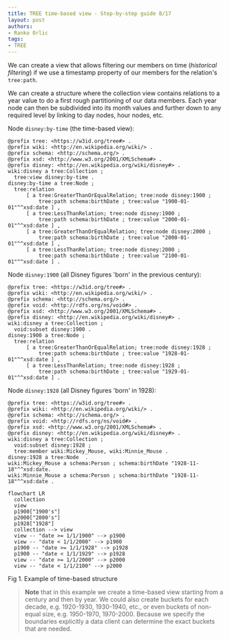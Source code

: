 ```yaml
---
title: TREE time-based view - Step-by-step guide 8/17
layout: post
authors:
- Ranko Orlic
tags:
- TREE
---
```

We can create a view that allows filtering our members on time (_historical filtering_) if we use a timestamp property of our members for the relation's `tree:path`.

We can create a structure where the collection view contains relations to a year value to do a first rough partitioning of our data members. Each year node can then be subdivided into its month values and further down to any required level by linking to day nodes, hour nodes, etc.

Node `disney:by-time` (the time-based view):
```
@prefix tree: <https://w3id.org/tree#> .
@prefix wiki: <http://en.wikipedia.org/wiki/> .
@prefix schema: <http://schema.org/> .
@prefix xsd: <http://www.w3.org/2001/XMLSchema#> .
@prefix disney: <http://en.wikipedia.org/wiki/disney#> .
wiki:disney a tree:Collection ;
  tree:view disney:by-time .
disney:by-time a tree:Node ;
  tree:relation
      [ a tree:GreaterThanOrEqualRelation; tree:node disney:1900 ;
          tree:path schema:birthDate ; tree:value "1900-01-01"^^xsd:date ] , 
      [ a tree:LessThanRelation; tree:node disney:1900 ;
          tree:path schema:birthDate ; tree:value "2000-01-01"^^xsd:date ] ,
      [ a tree:GreaterThanOrEqualRelation; tree:node disney:2000 ;
          tree:path schema:birthDate ; tree:value "2000-01-01"^^xsd:date ] ,
      [ a tree:LessThanRelation; tree:node disney:2000 ;
          tree:path schema:birthDate ; tree:value "2100-01-01"^^xsd:date ] .
```
Node `disney:1900` (all Disney figures 'born' in the previous century):
```
@prefix tree: <https://w3id.org/tree#> .
@prefix wiki: <http://en.wikipedia.org/wiki/> .
@prefix schema: <http://schema.org/> .
@prefix void: <http://rdfs.org/ns/void#> .
@prefix xsd: <http://www.w3.org/2001/XMLSchema#> .
@prefix disney: <http://en.wikipedia.org/wiki/disney#> .
wiki:disney a tree:Collection ;
  void:subset disney:1900 .
disney:1900 a tree:Node ;
  tree:relation
      [ a tree:GreaterThanOrEqualRelation; tree:node disney:1928 ;
          tree:path schema:birthDate ; tree:value "1928-01-01"^^xsd:date ] , 
      [ a tree:LessThanRelation; tree:node disney:1928 ;
          tree:path schema:birthDate ; tree:value "1929-01-01"^^xsd:date ] .
```
Node `disney:1928` (all Disney figures 'born' in 1928):
```
@prefix tree: <https://w3id.org/tree#> .
@prefix wiki: <http://en.wikipedia.org/wiki/> .
@prefix schema: <http://schema.org/> .
@prefix void: <http://rdfs.org/ns/void#> .
@prefix xsd: <http://www.w3.org/2001/XMLSchema#> .
@prefix disney: <http://en.wikipedia.org/wiki/disney#> .
wiki:disney a tree:Collection ;
  void:subset disney:1928 ;
  tree:member wiki:Mickey_Mouse, wiki:Minnie_Mouse .
disney:1928 a tree:Node  .
wiki:Mickey_Mouse a schema:Person ; schema:birthDate "1928-11-18"^^xsd:date.
wiki:Minnie_Mouse a schema:Person ; schema:birthDate "1928-11-18"^^xsd:date .
```

```mermaid
flowchart LR
  collection
  view
  p1900["1900's"]
  p2000["2000's"]
  p1928["1928"]
  collection --> view
  view -- "date >= 1/1/1900" --> p1900
  view -- "date < 1/1/2000" --> p1900
  p1900 -- "date >= 1/1/1928" --> p1928
  p1900 -- "date < 1/1/1929" --> p1928
  view -- "date >= 1/1/2000" --> p2000
  view -- "date < 1/1/2100" --> p2000
```
Fig 1. Example of time-based structure

> **Note** that in this example we create a time-based view starting from a century and then by year. We could also create buckets for each decade, e.g. 1920-1930, 1930-1940, etc., or even buckets of non-equal size, e.g. 1950-1970, 1970-2000. Because we specify the boundaries explicitly a data client can determine the exact buckets that are needed.

